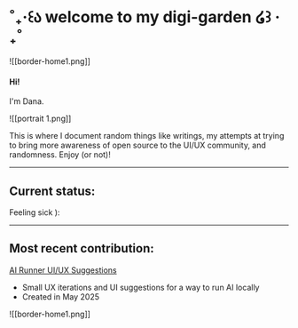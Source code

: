 # ˚₊‧꒰ა welcome to my digi-garden ໒꒱ ‧₊˚

![[border-home1.png]]
#### Hi!
I'm Dana.

![[portrait 1.png]]

This is where I document random things like writings, my attempts at trying to bring more awareness of open source to the UI/UX community, and randomness. Enjoy (or not)!

---
## Current status:
Feeling sick ):

---
## Most recent contribution:
[AI Runner UI/UX Suggestions](https://github.com/orgs/Capsize-Games/discussions/1677)
- Small UX iterations and UI suggestions for a way to run AI locally
- Created in May 2025

![[border-home1.png]]